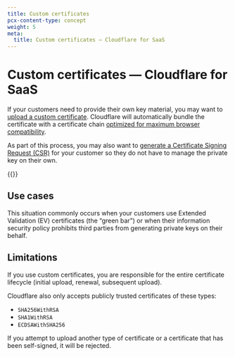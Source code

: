 ```yaml
---
title: Custom certificates
pcx-content-type: concept
weight: 5
meta:
  title: Custom certificates — Cloudflare for SaaS
---
```


# Custom certificates — Cloudflare for SaaS

If your customers need to provide their own key material, you may want to [upload a custom certificate](/ssl/ssl-for-saas/ssl/custom-certificates/uploading-certificates/). Cloudflare will automatically bundle the certificate with a certificate chain [optimized for maximum browser compatibility](/ssl/edge-certificates/custom-certificates/bundling-methodologies/#compatible).

As part of this process, you may also want to [generate a Certificate Signing Request (CSR)](/ssl/ssl-for-saas/ssl/custom-certificates/certificate-signing-requests/) for your customer so they do not have to manage the private key on their own.

{{<render file="_ssl-for-saas-plan-limitation.md">}}

## Use cases

This situation commonly occurs when your customers use Extended Validation (EV) certificates (the “green bar”) or when their information security policy prohibits third parties from generating private keys on their behalf.

## Limitations

If you use custom certificates, you are responsible for the entire certificate lifecycle (initial upload, renewal, subsequent upload).

Cloudflare also only accepts publicly trusted certificates of these types:

*   `SHA256WithRSA`
*   `SHA1WithRSA`
*   `ECDSAWithSHA256`

If you attempt to upload another type of certificate or a certificate that has been self-signed, it will be rejected.
